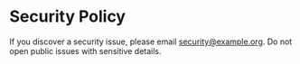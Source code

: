 # Security Policy

If you discover a security issue, please email security@example.org.
Do not open public issues with sensitive details.
